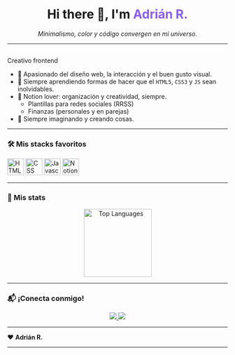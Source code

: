 <!-- <p align="center">
  <img src="https://capsule-render.vercel.app/api?type=waving&color=0:06b6d4,100:f43f5e&height=150&section=header&text=Adri%C3%A1n%20R.&fontSize=48&fontAlignY=38" alt="Adrián R. header" />
</p> -->

<h1 align="center">Hi there 👋, I'm <span style="color:#8b5cf6;">Adrián R.</span></h1>

<p align="center">
  <em>Minimalismo, color y código convergen en mi universo.</em>
</p>

---

## 

Creativo frontend 

- 🚀 Apasionado del diseño web, la interacción y el buen gusto visual.
- 🌱 Siempre aprendiendo formas de hacer que el `HTML5`, `CSS3` y `JS` sean inolvidables.
- 🧠 Notion lover: organización y creatividad, siempre.
  - Plantillas para redes sociales (RRSS)
  - Finanzas (personales y en parejas)
- 🎨 Siempre imaginando y creando cosas.

---

### 🛠️ Mis stacks favoritos

<p>
  <img width="38" alt="HTML" src="https://cdn.jsdelivr.net/gh/devicons/devicon/icons/html5/html5-original.svg"/>
  <img width="38" alt="CSS" src="https://cdn.jsdelivr.net/gh/devicons/devicon/icons/css3/css3-original.svg"/>
  <img width="38" alt="Javascript" src="https://cdn.jsdelivr.net/gh/devicons/devicon/icons/javascript/javascript-original.svg"/>
  <img width="38" alt="Notion" src="https://cdn.jsdelivr.net/gh/devicons/devicon@latest/icons/notion/notion-original.svg"/>
</p>

---

### 🧬 Mis stats

<p align="center">
  <!-- <img src="https://github-readme-stats.vercel.app/api?username=AdrianRodU&count_private=true&show_icons=true&theme=github_dark" alt="GitHub stats" height="155"/>-->
  <img src="https://github-readme-stats.vercel.app/api/top-langs/?username=AdrianRodU&layout=compact&theme=github_dark" alt="Top Languages" height="155"/>
</p>

---

### 📬️ ¡Conecta conmigo!

<p align="center">
  <a href="https://www.instagram.com/adrianrodu/" target="_blank">
    <img src="https://img.shields.io/badge/Instagram-F43F5E?style=for-the-badge&logo=instagram&logoColor=fff" />
  </a>
  <a href="mailto:lhollowmanl@gmail.com">
    <img src="https://img.shields.io/badge/Gmail-8b5cf6?style=for-the-badge&logo=gmail&logoColor=fff" />
  </a>
</p>

---

❤️ **Adrián R.**

---

